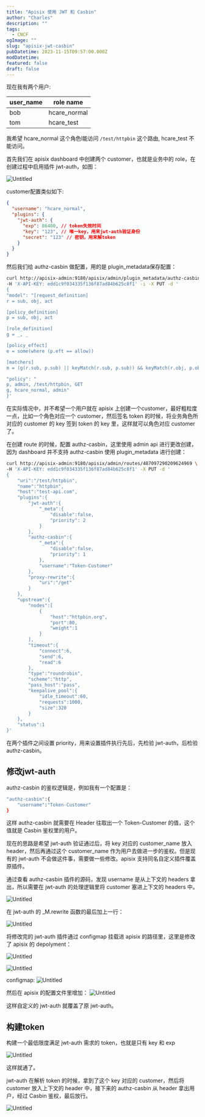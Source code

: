 ```yaml
---
title: "Apisix 使用 JWT 和 Casbin"
author: "Charles"
description: ""
tags:
  - CNCF
ogImage: ""
slug: "apisix-jwt-casbin"
pubDatetime: 2023-11-15T09:57:00.000Z
modDatetime:
featured: false
draft: false
---
```


现在我有两个用户:

| user_name | role name |
| --- | --- |
| bob | hcare_normal |
| tom | hcare_test |

我希望 hcare_normal 这个角色l能访问 `/test/httpbin` 这个路由, hcare_test 不能访问。

首先我们在 apisix dashboard 中创建两个 customer，也就是业务中的 role，在创建过程中启用插件 jwt-auth，如图：

![Untitled](../Assets/apisix-jwt-casbin-1.png)

customer配置类似如下:
```json
{
  "username": "hcare_normal",
  "plugins": {
    "jwt-auth": {
      "exp": 86400, // token失效时间
      "key": "123", // 唯一key，用来jwt-auth验证身份
      "secret": "123" // 密钥，用来解token
    }
  }
}
```

然后我们给 authz-casbin 做配置，用的是 plugin_metadata保存配置：

```bash
curl http://apisix-admin:9180/apisix/admin/plugin_metadata/authz-casbin \
-H 'X-API-KEY: edd1c9f034335f136f87ad84b625c8f1' -i -X PUT -d '
{
"model": "[request_definition]
r = sub, obj, act

[policy_definition]
p = sub, obj, act

[role_definition]
g = _, _

[policy_effect]
e = some(where (p.eft == allow))

[matchers]
m = (g(r.sub, p.sub) || keyMatch(r.sub, p.sub)) && keyMatch(r.obj, p.obj) && keyMatch(r.act, p.act)",

"policy": "
p, admin, /test/httpbin, GET
g, hcare_normal, admin"
}'
```

在实际情况中，并不希望一个用户就在 apisix 上创建一个customer，最好粗粒度一点，比如一个角色对应一个 customer，然后签名 token 的时候，将业务角色所对应的 customer 的 key 签到 token 的 key 里，这样就可以角色对应 customer 了。

在创建 route 的时候，配置 authz-casbin，这里使用 admin api 进行更改创建，因为 dashboard 并不支持 authz-casbin 使用 plugin_metadata 进行创建：

```bash
curl http://apisix-admin:9180/apisix/admin/routes/487097290209624969 \
-H 'X-API-KEY: edd1c9f034335f136f87ad84b625c8f1' -X PUT -d '
{
    "uri":"/test/httpbin",
    "name":"httpbin",
    "host":"test-api.com",
    "plugins":{
        "jwt-auth":{
            "_meta":{
                "disable":false,
                "priority": 2
            }
        },
        "authz-casbin":{
            "_meta":{
                "disable":false,
                "priority": 1
            },
            "username":"Token-Customer"
        },
        "proxy-rewrite":{
            "uri":"/get"
        }
    },
    "upstream":{
        "nodes":[
            {
                "host":"httpbin.org",
                "port":80,
                "weight":1
            }
        ],
        "timeout":{
            "connect":6,
            "send":6,
            "read":6
        },
        "type":"roundrobin",
        "scheme":"http",
        "pass_host":"pass",
        "keepalive_pool":{
            "idle_timeout":60,
            "requests":1000,
            "size":320
        }
    },
    "status":1
}'
```

在两个插件之间设置 priority，用来设置插件执行先后，先检验 jwt-auth，后检验 authz-casbin。

## 修改jwt-auth

authz-casbin 的鉴权逻辑是，例如我有一个配置是：

```bash
"authz-casbin":{
    "username":"Token-Customer"
}
```

这样 authz-casbin 就需要在 Header 往取出一个 Token-Customer 的值，这个值就是 Casbin 鉴权里的用户。

现在的思路是希望 jwt-auth 验证通过后，将 key 对应的 customer_name 放入 header，然后再通过这个 customer_name 作为用户去做进一步的鉴权。但是现有的 jwt-auth 不会做这件事，需要做一些修改。apisix 支持同名自定义插件覆盖原插件。

通过查看 authz-casbin 插件的源码，发现 username 是从上下文的 headers 拿出，所以需要在 jwt-auth 的处理逻辑里将 customer 塞进上下文的 headers 中。

![Untitled](../Assets/apisix-jwt-casbin-2.png)

在 jwt-auth 的 _M.rewrite 函数的最后加上一行：

![Untitled](../Assets/apisix-jwt-casbin-3.png)

将修改完的 jwt-auth 插件通过 configmap 挂载进 apisix 的路径里，这里是修改了 apisix 的 depolyment：

![Untitled](../Assets/apisix-jwt-casbin-4.png)

![Untitled](../Assets/apisix-jwt-casbin-5.png)

configmap:
![Untitled](../Assets/apisix-jwt-casbin-6.png)

然后在 apisix 的配置文件里增加：
![Untitled](../Assets/apisix-jwt-casbin-7.png)

这样自定义的 jwt-auth 就覆盖了原 jwt-auth。

## 构建token

构建一个最低限度满足 jwt-auth 需求的 token，也就是只有 key 和 exp

![Untitled](../Assets/apisix-jwt-casbin-8.png)

这样就通了。

jwt-auth 在解析 token 的时候，拿到了这个 key 对应的 customer，然后将 customer 放入上下文的 header 中，接下来的 authz-casbin 从 header 拿出用户，经过 Casbin 鉴权，最后放行。

![Untitled](../Assets/apisix-jwt-casbin-9.png)